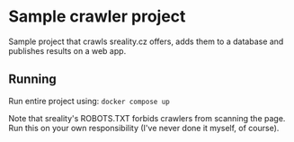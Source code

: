 # Sample crawler project
Sample project that crawls sreality.cz offers, adds them to a database and publishes results on a web app.

## Running
Run entire project using: `docker compose up`

Note that sreality's ROBOTS.TXT forbids crawlers from scanning the page. Run this on your own responsibility (I've never done it myself, of course).
